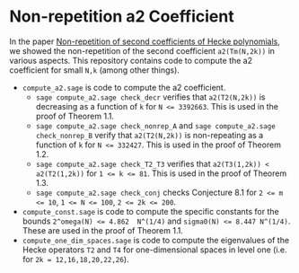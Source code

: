 # Non-repetition a2 Coefficient

In the paper [Non-repetition of second coefficients of Hecke polynomials](???), we showed the non-repetition of the second coefficient `a2(Tm(N,2k))` in various aspects.
This repository contains code to compute the a2 coefficient for small `N,k` (among other things). 

- `compute_a2.sage` is code to compute the a2 coefficient.
  -  `sage compute_a2.sage check_decr` verifies that `a2(T2(N,2k))` is decreasing as a function of `k` for `N <= 3392663`. This is used in the proof of Theorem 1.1.
  -  `sage compute_a2.sage check_nonrep_A` and `sage compute_a2.sage check_nonrep_B` verify that `a2(T2(N,2k))` is non-repeating as a function of `k` for `N <= 332427`. This is used in the proof of Theorem 1.2.
  - `sage compute_a2.sage check_T2_T3` verifies that `a2(T3(1,2k)) < a2(T2(1,2k))` for `1 <= k <= 81`. This is used in the proof of Theorem 1.3. 
  - `sage compute_a2.sage check_conj` checks Conjecture 8.1 for `2 <= m <= 10`, `1 <= N <= 100`, `2 <= 2k <= 200`.
- `compute_const.sage` is code to compute the specific constants for the bounds `2^omega(N) <= 4.862  N^(1/4)`  and `sigma0(N) <= 8.447 N^(1/4)`. These are used in the proof of Theorem 1.1.
- `compute_one_dim_spaces.sage` is code to compute the eigenvalues of the Hecke operators `T2` and `T4` for one-dimensional spaces in level one (i.e. for `2k = 12,16,18,20,22,26`). 

